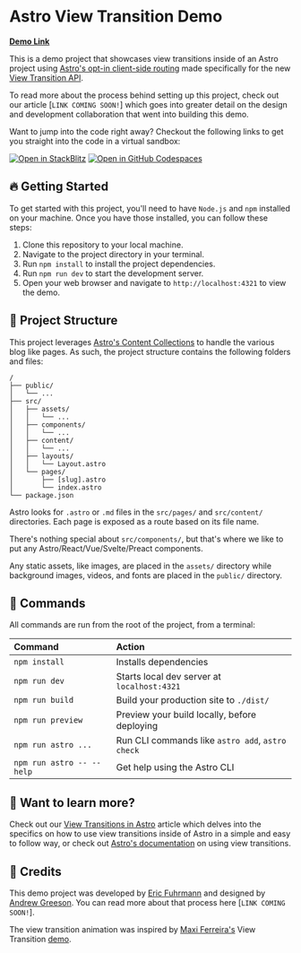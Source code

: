 # Astro View Transition Demo

[**Demo Link**](https://trailbuddy-astro-view-transition-demo.netlify.app/)

This is a demo project that showcases view transitions inside of an Astro project using [Astro's opt-in client-side routing](https://docs.astro.build/en/guides/view-transitions/) made specifically for the new [View Transition API](https://developer.mozilla.org/en-US/docs/Web/API/View_Transitions_API).

To read more about the process behind setting up this project, check out our article [`LINK COMING SOON!`] which goes into greater detail on the design and development collaboration that went into building this demo.

Want to jump into the code right away? Checkout the following links to get you straight into the code in a virtual sandbox:

[![Open in StackBlitz](https://developer.stackblitz.com/img/open_in_stackblitz.svg)](https://stackblitz.com/~/github.com/vigetlabs/trailbuddy-view-transition)
[![Open in GitHub Codespaces](https://github.com/codespaces/badge.svg)](https://github.com/codespaces/new?skip_quickstart=true&machine=basicLinux32gb&repo=698412387&ref=main&geo=UsWest)

## 🔥 Getting Started

To get started with this project, you'll need to have `Node.js` and `npm` installed on your machine. Once you have those installed, you can follow these steps:

1. Clone this repository to your local machine.
2. Navigate to the project directory in your terminal.
3. Run `npm install` to install the project dependencies.
4. Run `npm run dev` to start the development server.
5. Open your web browser and navigate to `http://localhost:4321` to view the demo.

## 🚀 Project Structure

This project leverages [Astro's Content Collections](https://docs.astro.build/en/tutorials/add-content-collections/) to handle the various blog like pages. As such, the project structure contains the following folders and files:

```text
/
├── public/
│   └── ...
├── src/
│   ├── assets/
│   │   └── ...
│   ├── components/
│   │   └── ...
│   ├── content/
│   │   └── ...
│   ├── layouts/
│   │   └── Layout.astro
│   └── pages/
│       ├── [slug].astro
│       └── index.astro
└── package.json
```

Astro looks for `.astro` or `.md` files in the `src/pages/` and `src/content/` directories. Each page is exposed as a route based on its file name.

There's nothing special about `src/components/`, but that's where we like to put any Astro/React/Vue/Svelte/Preact components.

Any static assets, like images, are placed in the `assets/` directory while background images, videos, and fonts are placed in the `public/` directory.

## 🧞 Commands

All commands are run from the root of the project, from a terminal:

| Command                   | Action                                           |
| :------------------------ | :----------------------------------------------- |
| `npm install`             | Installs dependencies                            |
| `npm run dev`             | Starts local dev server at `localhost:4321`      |
| `npm run build`           | Build your production site to `./dist/`          |
| `npm run preview`         | Preview your build locally, before deploying     |
| `npm run astro ...`       | Run CLI commands like `astro add`, `astro check` |
| `npm run astro -- --help` | Get help using the Astro CLI                     |

## 👀 Want to learn more?

Check out our [View Transitions in Astro](https://www.viget.com/articles/view-transitions-in-astro/) article which delves into the specifics on how to use view transitions inside of Astro in a simple and easy to follow way, or check out [Astro's documentation](https://docs.astro.build/en/guides/view-transitions/) on using view transitions.

## 🥇 Credits

This demo project was developed by [Eric Fuhrmann](https://www.viget.com/about/team/efuhrmann/) and designed by [Andrew Greeson](https://www.viget.com/about/team/agreeson/). You can read more about that process here [`LINK COMING SOON!`].

The view transition animation was inspired by [Maxi Ferreira's](https://twitter.com/charca) View Transition [demo](https://live-transitions.pages.dev/).
